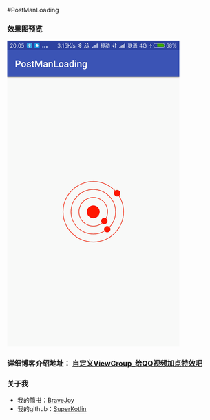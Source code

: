 #PostManLoading

### 效果图预览
![](/art/postmanloading.gif)
### 详细博客介绍地址： [自定义ViewGroup_给QQ视频加点特效吧](http://www.jianshu.com/p/619cc65d66a5)
### 关于我
 - 我的简书：[BraveJoy](http://www.jianshu.com/users/c96d2a9d160f/timeline)
 - 我的github：[SuperKotlin](https://github.com/SuperKotlin)